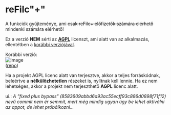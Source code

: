 # reFilc"+"

A funkciók gyűjteménye, ami ~~csak reFilc+ előfizetők számára elérhető~~ mindenki számára elérhető!

Ez a verzió **NEM** sérti az **[AGPL](https://github.com/QwIT-Development/app-legacy/blob/master/LICENSE)** licenszt, ami alatt van az alkalmazás, ellentétben a [korábbi verziójával](https://github.com/refilc/naplo/).

Korábbi verzió:<br>
![image](https://github.com/user-attachments/assets/170dc789-bb7e-449f-8aca-5a767d1097e8)<br>
([repo](https://github.com/refilc/naplo-plus/))

Ha a projekt AGPL licenc alatt van terjesztve, akkor a teljes forráskódnak, beleértve a **nélkülözhetetlen** részeket is, nyíltnak kell lennie. Ha ez nem lehetséges, akkor a projekt nem terjeszthető **AGPL** licenc alatt.

ui.: *A "fixed plus bypass" (8583609abbd6a93ac55ecff93c886d0898f71f12) nevű commit nem ér semmit, mert még mindig ugyan úgy be lehet aktiválni az appot, de lehet próbálkozni...*
